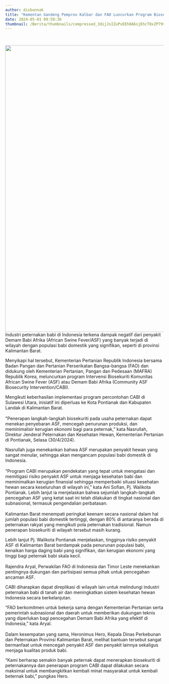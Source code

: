 ```yaml
---
author: disbunnak
title: "Kementan Gandeng Pemprov Kalbar dan FAO Luncurkan Program Biosekuriti Cegah Demam Babi Afrika di Kalbar"
date: 2024-05-01 09:59:36
thumbnail: /Berita/thumbnails/compressed_3dijJsIZuPvEEh8A6sjEhcT8xZP79vhbMTSiiRjh.jpg
---
```

<p>&nbsp;</p>
<p><img src="/images/xtPyUGZEImal7LHV85fP.jpeg" alt="" width="1366" height="910" />Industri peternakan babi di Indonesia terkena dampak negatif dari penyakit Demam Babi Afrika (African Swine Fever/ASF) yang banyak terjadi di wilayah dengan populasi babi domestik yang signifikan, seperti di provinsi Kalimantan Barat.</p>
<p>Menyikapi hal tersebut, Kementerian Pertanian Republik Indonesia bersama Badan Pangan dan Pertanian Perserikatan Bangsa-bangsa (FAO) dan didukung oleh Kementerian Pertanian, Pangan dan Pedesaan (MAFRA) Republik Korea, meluncurkan program Intervensi Biosekuriti Komunitas African Swine Fever (ASF) atau Demam Babi Afrika (Community ASF Biosecurity Intervention/CABI).</p>
<p>Mengikuti keberhasilan implementasi program percontohan CABI di Sulawesi Utara, inisiatif ini diperluas ke Kota Pontianak dan Kabupaten Landak di Kalimantan Barat.<br /><br />"Penerapan langkah-langkah biosekuriti pada usaha peternakan dapat menekan penyebaran ASF, mencegah penurunan produksi, dan meminimalisir kerugian ekonomi bagi para peternak,&rdquo; kata Nasrullah, Direktur Jenderal Peternakan dan Kesehatan Hewan, Kementerian Pertanian di Pontianak, Selasa (30/4/2024).</p>
<p>Nasrullah juga menekankan bahwa ASF merupakan penyakit hewan yang sangat menular, sehingga akan mengancam populasi babi domestik di Indonesia.<br /><br />&ldquo;Program CABI merupakan pendekatan yang tepat untuk mengatasi dan memitigasi risiko penyakit ASF untuk menjaga kesehatan babi dan meminimalkan kerugian finansial sehingga memperbaiki situasi kesehatan hewan secara keseluruhan di wilayah ini,&rdquo; kata Ani Sofian, Pj. Walikota Pontianak. Lebih lanjut ia menjelaskan bahwa sejumlah langkah-langkah pencegahan ASF yang ketat saat ini telah dilakukan di tingkat nasional dan subnasional, termasuk pengendalian perbatasan.<br /><br />Kalimantan Barat menempati peringkat keenam secara nasional dalam hal jumlah populasi babi domestik tertinggi, dengan 80% di antaranya berada di peternakan rakyat yang mengikuti pola peternakan tradisional. Namun penerapan biosekuriti di wilayah tersebut masih kurang.</p>
<p>Lebih lanjut Pj. Walikota Pontianak menjelaskan, tingginya risiko penyakit ASF di Kalimantan Barat berdampak pada penurunan populasi babi, kenaikan harga daging babi yang signifikan, dan kerugian ekonomi yang tinggi bagi peternak babi skala kecil.<br /><br />Rajendra Aryal, Perwakilan FAO di Indonesia dan Timor Leste menekankan pentingnya dukungan dan partisipasi semua pihak untuk pencegahan ancaman ASF.</p>
<p>CABI diharapkan dapat direplikasi di wilayah lain untuk melindungi industri peternakan babi di tanah air dan meningkatkan sistem kesehatan hewan Indonesia secara berkelanjutan.</p>
<p>&ldquo;FAO berkomitmen untuk bekerja sama dengan Kementerian Pertanian serta pemerintah subnasional dan daerah untuk memberikan dukungan teknis yang diperlukan bagi pencegahan Demam Babi Afrika yang efektif di Indonesia,&rdquo; kata Aryal.<br /><br />Dalam kesempatan yang sama, Heronimus Hero, Kepala Dinas Perkebunan dan Peternakan Provinsi Kalimantan Barat, melihat bantuan tersebut sangat bermanfaat untuk mencegah penyakit ASF dan penyakit lainnya sekaligus menjaga kualitas produk babi.</p>
<p>&ldquo;Kami berharap semakin banyak peternak dapat menerapkan biosekuriti di peternakannya dan penerapan program CABI dapat dilakukan secara maksimal untuk membangkitkan kembali minat masyarakat untuk kembali beternak babi,&rdquo; pungkas Hero.</p>